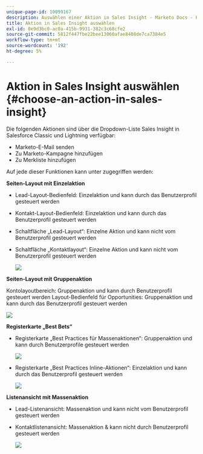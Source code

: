 ```yaml
---
unique-page-id: 10099167
description: Auswählen einer Aktion in Sales Insight - Marketo Docs - Produktdokumentation
title: Aktion in Sales Insight auswählen
exl-id: 0e9d3bc0-ac0a-415b-9931-382c3c68cfe2
source-git-commit: 5812f447fbe22bee13060afae8408de7ca7384e5
workflow-type: tm+mt
source-wordcount: '192'
ht-degree: 5%

---
```


# Aktion in Sales Insight auswählen {#choose-an-action-in-sales-insight}

Die folgenden Aktionen sind über die Dropdown-Liste Sales Insight in Salesforce Classic und Lightning verfügbar:

* Marketo-E-Mail senden
* Zu Marketo-Kampagne hinzufügen
* Zu Merkliste hinzufügen

Auf jede dieser Funktionen kann unter zugegriffen werden:

**Seiten-Layout mit Einzelaktion**

* Lead-Layout-Bedienfeld: Einzelaktion und kann durch das Benutzerprofil gesteuert werden
* Kontakt-Layout-Bedienfeld: Einzelaktion und kann durch das Benutzerprofil gesteuert werden
* Schaltfläche „Lead-Layout“: Einzelne Aktion und kann nicht vom Benutzerprofil gesteuert werden
* Schaltfläche „Kontaktlayout“: Einzelne Aktion und kann nicht vom Benutzerprofil gesteuert werden

  ![](assets/-.png)

**Seiten-Layout mit Gruppenaktion**

Kontolayoutbereich: Gruppenaktion und kann durch Benutzerprofil gesteuert werden
Layout-Bedienfeld für Opportunities: Gruppenaktion und kann durch das Benutzerprofil gesteuert werden

![](assets/-.png)

**Registerkarte „Best Bets“**

* Registerkarte „Best Practices für Massenaktionen“: Gruppenaktion und kann durch Benutzerprofile gesteuert werden

  ![](assets/-.png)

* Registerkarte „Best Practices Inline-Aktionen“: Einzelaktion und kann durch das Benutzerprofil gesteuert werden

  ![](assets/-.png)

**Listenansicht mit Massenaktion**

* Lead-Listenansicht: Massenaktion und kann nicht vom Benutzerprofil gesteuert werden
* Kontaktlistenansicht: Massenaktion &amp; kann nicht durch Benutzerprofil gesteuert werden

  ![](assets/-.png)
